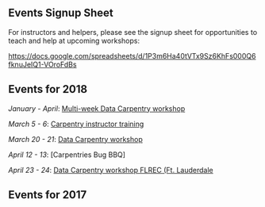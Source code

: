 ## Events Signup Sheet

For instructors and helpers, please see the signup sheet for opportunities to teach and help at upcoming workshops:

https://docs.google.com/spreadsheets/d/1P3m6Ha40tVTx9Sz6KhFs000Q6fknuJeIQ1-VOroFdBs

## Events for 2018

_January - April_: [Multi-week Data Carpentry workshop](https://ufrmeetup.github.io/2018-01-18-UF-R/)

_March 5 - 6_: [Carpentry instructor training](https://fmichonneau.github.io/2018-03-05-UF-ttt/)

_March 20 - 21_: [Data Carpentry workshop](https://uf-carpentry.github.io/2018-03-20-UFDataSymposium/)

_April 12 - 13_: [Carpentries Bug BBQ]

_April 23 - 24_: [Data Carpentry workshop FLREC (Ft. Lauderdale]()

## Events for 2017
